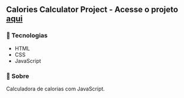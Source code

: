 ## Calories Calculator Project - Acesse o projeto <a href="https://fabio7andrade.github.io/calories-calculator-project/" target="_blank">aqui</a>

### :floppy_disk: Tecnologias
 - HTML
 - CSS
 - JavaScript

### :mega: Sobre
Calculadora de calorias com JavaScript.
